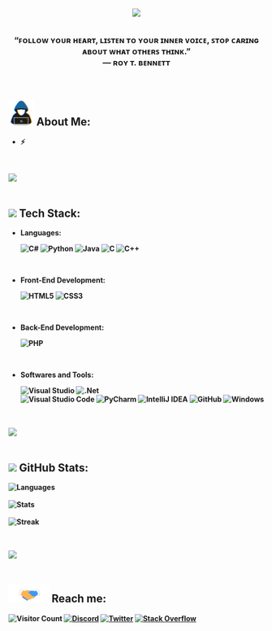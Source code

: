  <!-- This is a ✨ special ✨ repository because its `README.md` (this file) appears on my GitHub profile. -->
<h1 align="center">
  <p align="center"> <a href="https://github.com/DenverCoder1/readme-typing-svg"><img src="https://readme-typing-svg.herokuapp.com?font=Time+New+Roman&color=cyan&size=25&center=true&vCenter=true&width=600&height=100&lines=Hello+World!;I+AM+DvNET;aka+shinzo."> </a>
  </p>
</h1>


<h3 align="center">“ꜰᴏʟʟᴏᴡ ʏᴏᴜʀ ʜᴇᴀʀᴛ, ʟɪꜱᴛᴇɴ ᴛᴏ ʏᴏᴜʀ ɪɴɴᴇʀ ᴠᴏɪᴄᴇ, ꜱᴛᴏᴘ ᴄᴀʀɪɴɢ ᴀʙᴏᴜᴛ ᴡʜᴀᴛ ᴏᴛʜᴇʀꜱ ᴛʜɪɴᴋ.”
 <br> ― ʀᴏʏ ᴛ. ʙᴇɴɴᴇᴛᴛ</h3>
<br>


## <picture><img src = "https://github.com/0xAbdulKhalid/0xAbdulKhalid/raw/main/assets/mdImages/about_me.gif" width = 50px></picture> <b> About Me:
* ⚡ 

<br><br>
<img src="https://user-images.githubusercontent.com/73097560/115834477-dbab4500-a447-11eb-908a-139a6edaec5c.gif">
<br><br>



## <img src="https://media2.giphy.com/media/QssGEmpkyEOhBCb7e1/giphy.gif?cid=ecf05e47a0n3gi1bfqntqmob8g9aid1oyj2wr3ds3mg700bl&rid=giphy.gif" width ="25"> <b> Tech Stack:
<p align="center">

- **Languages**:
  
    ![C#](https://img.shields.io/badge/c%23-%23239120.svg?style=for-the-badge&logo=c-sharp&logoColor=white)
    ![Python](https://img.shields.io/badge/Python%20-%2314354C.svg?style=for-the-badge&logo=python&logoColor=white)
    ![Java](https://img.shields.io/badge/java-%23ED8B00.svg?style=for-the-badge&logo=openjdk&logoColor=white)
    ![C](https://img.shields.io/badge/C%20-%232370ED.svg?style=for-the-badge&logo=c&logoColor=white)
    ![C++](https://img.shields.io/badge/c++-%2300599C.svg?style=for-the-badge&logo=c%2B%2B&logoColor=white)
  
<br>   

- **Front-End Development**:

   ![HTML5](https://img.shields.io/badge/HTML5%20-%23E34F26.svg?style=for-the-badge&logo=html5&logoColor=white)
   ![CSS3](https://img.shields.io/badge/CSS%20-%231572B6.svg?style=for-the-badge&logo=css3&logoColor=white)

<br>

- **Back-End Development**:

   ![PHP](https://img.shields.io/badge/php-%23777BB4.svg?style=for-the-badge&logo=php&logoColor=white)

<br>
 
- **Softwares and Tools**:
  
    ![Visual Studio](https://img.shields.io/badge/Visual%20Studio-5C2D91.svg?style=for-the-badge&logo=visual-studio&logoColor=white)
    ![.Net](https://img.shields.io/badge/.NET-5C2D91?style=for-the-badge&logo=.net&logoColor=white)   
    ![Visual Studio Code](https://img.shields.io/badge/Visual%20Studio%20Code-0078d7.svg?style=for-the-badge&logo=visual-studio-code&logoColor=white)
    ![PyCharm](https://img.shields.io/badge/pycharm-143?style=for-the-badge&logo=pycharm&logoColor=black&color=black&labelColor=green)
    ![IntelliJ IDEA](https://img.shields.io/badge/IntelliJIDEA-000000.svg?style=for-the-badge&logo=intellij-idea&logoColor=white)
   ![GitHub](https://img.shields.io/badge/github-%23121011.svg?style=for-the-badge&logo=github&logoColor=white)
   ![Windows](https://img.shields.io/badge/Windows-0078D6?style=for-the-badge&logo=windows&logoColor=white)

</p>

<br><br>
<img src="https://user-images.githubusercontent.com/73097560/115834477-dbab4500-a447-11eb-908a-139a6edaec5c.gif">
<br><br>



## <img src="https://media.giphy.com/media/iY8CRBdQXODJSCERIr/giphy.gif" width="35"><b> GitHub Stats:
 ![Languages](https://github-readme-stats.vercel.app/api/top-langs/?username=Pahasara&theme=midnight-purple&hide_border=true&include_all_commits=false&count_private=false&layout=compact) <br> <br>
![Stats](https://github-readme-stats.vercel.app/api?username=Pahasara&theme=midnight-purple&hide_border=true&include_all_commits=false&count_private=false) <br> <br>
![Streak](https://github-readme-streak-stats.herokuapp.com/?user=Pahasara&theme=midnight-purple&hide_border=true)

<br><br>
<img src="https://user-images.githubusercontent.com/73097560/115834477-dbab4500-a447-11eb-908a-139a6edaec5c.gif">
<br><br>



## <img src="https://github.com/0xAbdulKhalid/0xAbdulKhalid/raw/main/assets/mdImages/handshake.gif" width ="80"> <b> Reach me:
![Visitor Count](https://komarev.com/ghpvc/?username=Pahasara&color=blue) [![Discord](https://img.shields.io/badge/Discord-%235865F2.svg?style=for-the-badge&logo=discord&logoColor=white)](https://discord.com/users/1083102293496451108) [![Twitter](https://img.shields.io/badge/Twitter-%231DA1F2.svg?style=for-the-badge&logo=Twitter&logoColor=white)](https://twitter.com/PahasaraDv) [![Stack Overflow](https://img.shields.io/badge/-Stackoverflow-FE7A16?style=for-the-badge&logo=stack-overflow&logoColor=white)](https://stackoverflow.com/users/12632079) 

<!-- Proudly created with GPRM ( https://gprm.itsvg.in ) -->
